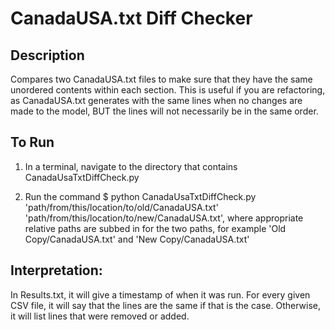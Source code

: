 # CanadaUSA.txt Diff Checker

## Description

Compares two CanadaUSA.txt files to make sure that they have the same
unordered contents within each section. This is useful if you are refactoring,
as CanadaUSA.txt generates with the same lines when no changes are
made to the model, BUT the lines will not necessarily be in the same order.

## To Run

1. In a terminal, navigate to the directory that contains CanadaUsaTxtDiffCheck.py

2. Run the command $ python CanadaUsaTxtDiffCheck.py 'path/from/this/location/to/old/CanadaUSA.txt' 'path/from/this/location/to/new/CanadaUSA.txt', where appropriate relative paths are subbed in for the two paths, for example 'Old Copy/CanadaUSA.txt' and 'New Copy/CanadaUSA.txt'

## Interpretation:

In Results.txt, it will give a timestamp of when it was run. For every given CSV file, it will say that the lines are the same if that is the case. Otherwise, it will list lines that were removed or added.
